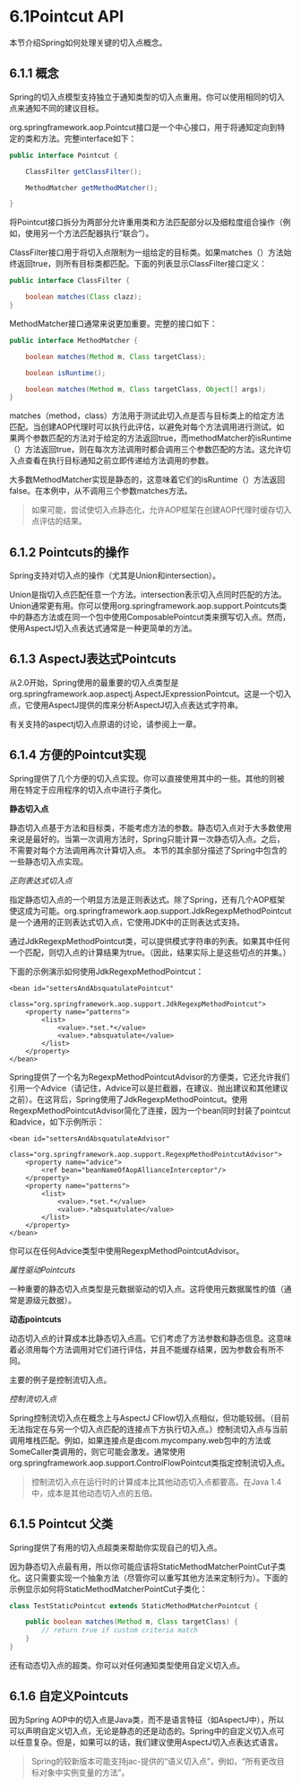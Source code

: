 # 6.1Pointcut API

本节介绍Spring如何处理关键的切入点概念。

## 6.1.1 概念

Spring的切入点模型支持独立于通知类型的切入点重用。你可以使用相同的切入点来通知不同的建议目标。

org.springframework.aop.Pointcut接口是一个中心接口，用于将通知定向到特定的类和方法。完整interface如下：

```java
public interface Pointcut {

    ClassFilter getClassFilter();

    MethodMatcher getMethodMatcher();

}
```

将Pointcut接口拆分为两部分允许重用类和方法匹配部分以及细粒度组合操作（例如，使用另一个方法匹配器执行“联合”）。

ClassFilter接口用于将切入点限制为一组给定的目标类。如果matches（）方法始终返回true，则所有目标类都匹配。下面的列表显示ClassFilter接口定义：

```java
public interface ClassFilter {

    boolean matches(Class clazz);
}
```

MethodMatcher接口通常来说更加重要。完整的接口如下：

```java
public interface MethodMatcher {

    boolean matches(Method m, Class targetClass);

    boolean isRuntime();

    boolean matches(Method m, Class targetClass, Object[] args);
}
```

matches（method，class）方法用于测试此切入点是否与目标类上的给定方法匹配。当创建AOP代理时可以执行此评估，以避免对每个方法调用进行测试。如果两个参数匹配的方法对于给定的方法返回true，而methodMatcher的isRuntime（）方法返回true，则在每次方法调用时都会调用三个参数匹配的方法。这允许切入点查看在执行目标通知之前立即传递给方法调用的参数。

大多数MethodMatcher实现是静态的，这意味着它们的isRuntime（）方法返回false。在本例中，从不调用三个参数matches方法。

> 如果可能，尝试使切入点静态化，允许AOP框架在创建AOP代理时缓存切入点评估的结果。

## 6.1.2 Pointcuts的操作

Spring支持对切入点的操作（尤其是Union和intersection）。

Union是指切入点匹配任意一个方法。intersection表示切入点同时匹配的方法。Union通常更有用。你可以使用org.springframework.aop.support.Pointcuts类中的静态方法或在同一个包中使用ComposablePointcut类来撰写切入点。然而，使用AspectJ切入点表达式通常是一种更简单的方法。

## 6.1.3 AspectJ表达式Pointcuts

从2.0开始，Spring使用的最重要的切入点类型是org.springframework.aop.aspectj.AspectJExpressionPointcut。这是一个切入点，它使用AspectJ提供的库来分析AspectJ切入点表达式字符串。

有关支持的aspectj切入点原语的讨论，请参阅上一章。

## 6.1.4 方便的Pointcut实现

Spring提供了几个方便的切入点实现。你可以直接使用其中的一些。其他的则被用在特定于应用程序的切入点中进行子类化。

**静态切入点**

静态切入点基于方法和目标类，不能考虑方法的参数。静态切入点对于大多数使用来说是最好的。当第一次调用方法时，Spring只能计算一次静态切入点。之后，不需要对每个方法调用再次计算切入点。 本节的其余部分描述了Spring中包含的一些静态切入点实现。

_正则表达式切入点_

指定静态切入点的一个明显方法是正则表达式。除了Spring，还有几个AOP框架使这成为可能。org.springframework.aop.support.JdkRegexpMethodPointcut是一个通用的正则表达式切入点，它使用JDK中的正则表达式支持。

通过JdkRegexpMethodPointcut类，可以提供模式字符串的列表。如果其中任何一个匹配，则切入点的计算结果为true。（因此，结果实际上是这些切点的并集。）

下面的示例演示如何使用JdkRegexpMethodPointcut：

```markup
<bean id="settersAndAbsquatulatePointcut"
        class="org.springframework.aop.support.JdkRegexpMethodPointcut">
    <property name="patterns">
        <list>
            <value>.*set.*</value>
            <value>.*absquatulate</value>
        </list>
    </property>
</bean>
```

Spring提供了一个名为RegexpMethodPointcutAdvisor的方便类，它还允许我们引用一个Advice（请记住，Advice可以是拦截器，在建议、抛出建议和其他建议之前）。在这背后，Spring使用了JdkRegexpMethodPointcut。使用RegexpMethodPointcutAdvisor简化了连接，因为一个bean同时封装了pointcut和advice，如下示例所示：

```markup
<bean id="settersAndAbsquatulateAdvisor"
        class="org.springframework.aop.support.RegexpMethodPointcutAdvisor">
    <property name="advice">
        <ref bean="beanNameOfAopAllianceInterceptor"/>
    </property>
    <property name="patterns">
        <list>
            <value>.*set.*</value>
            <value>.*absquatulate</value>
        </list>
    </property> 
</bean>
```

你可以在任何Advice类型中使用RegexpMethodPointcutAdvisor。

_属性驱动Pointcuts_

一种重要的静态切入点类型是元数据驱动的切入点。这将使用元数据属性的值（通常是源级元数据）。

**动态pointcuts**

动态切入点的计算成本比静态切入点高。它们考虑了方法参数和静态信息。这意味着必须用每个方法调用对它们进行评估，并且不能缓存结果，因为参数会有所不同。

主要的例子是控制流切入点。

_控制流切入点_

Spring控制流切入点在概念上与AspectJ CFlow切入点相似，但功能较弱。（目前无法指定在与另一个切入点匹配的连接点下方执行切入点。）控制流切入点与当前调用堆栈匹配。例如，如果连接点是由com.mycompany.web包中的方法或SomeCaller类调用的，则它可能会激发。通常使用org.springframework.aop.support.ControlFlowPointcut类指定控制流切入点。

> 控制流切入点在运行时的计算成本比其他动态切入点都要高。在Java 1.4中，成本是其他动态切入点的五倍。

## 6.1.5 Pointcut 父类

Spring提供了有用的切入点超类来帮助你实现自己的切入点。

因为静态切入点最有用，所以你可能应该将StaticMethodMatcherPointCut子类化。这只需要实现一个抽象方法（尽管你可以重写其他方法来定制行为）。下面的示例显示如何将StaticMethodMatcherPointCut子类化：

```java
class TestStaticPointcut extends StaticMethodMatcherPointcut {

    public boolean matches(Method m, Class targetClass) {
        // return true if custom criteria match
    }
}
```

还有动态切入点的超类。你可以对任何通知类型使用自定义切入点。

## 6.1.6 自定义Pointcuts

因为Spring AOP中的切入点是Java类，而不是语言特征（如AspectJ中），所以可以声明自定义切入点，无论是静态的还是动态的。Spring中的自定义切入点可以任意复杂。但是，如果可以的话，我们建议使用AspectJ切入点表达式语言。

> Spring的较新版本可能支持jac-提供的“语义切入点”，例如，“所有更改目标对象中实例变量的方法”。

